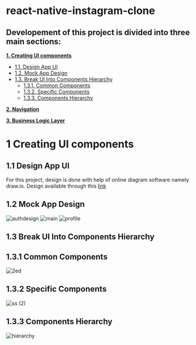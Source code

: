 # react-native-instagram-clone


## Developement of this project is divided into three main sections:
**[1. Creating UI components](#ui-section-1)**
    
  * [1.1. Design App UI](#design-app-ui)
  * [1.2. Mock App Design](#mock-app-design)  
  * [1.3. Break UI Into Components Hierarchy](#ui-section-1-3)
      * [1.3.1. Common Components](#ui-section-1-3-1)
      * [1.3.2. Specific Components](#ui-section-1-3-2)
      * [1.3.3. Components Hierarchy](#components-hierarchy)
      
**[2. Navigation](#navigation)**

**[3. Business Logic Layer](#bll)**


# 1 Creating UI components 
## 1.1 Design App UI
For this project, design is done with help of online diagram software namely draw.io. 
Design available through this [link](https://viewer.diagrams.net/?target=blank&highlight=0000ff&edit=_blank&layers=1&nav=1&title=wwdwd.drawio#R7T1te%2BI2tr8mz9N%2BwI8lWX75mGSG7exOe9ums729X%2FI44BDvAGZtk5n011%2FJYGNLx%2BAkkrCBzG5DZBD2eX%2FTOVfkdvH9H2m4evo5mUbzK2xPv1%2BRD1cYUxTY7BdfedmsEIq2K7M0nm7W0G7hLv472i6Wb1vH0yhrvDFPknker5qLk2S5jCZ5Yy1M0%2BRb822Pybz5ratwFkkLd5NwLq%2F%2BGU%2Fzp82qT%2B3d%2Bk9RPHsqvxnZ2yuLsHzzdiF7CqfJt9oS%2BXhFbtMkyTevFt9vozmHXgmXzefGLVerG0ujZd7lA2sS%2FfHfm7u%2FXtLb358X9i9%2F%2Fyv%2BOAroZpvncL7ePvH2bvOXEgRpsl5OI74LuiI3357iPLpbhRN%2B9RvDOlt7yhfz7WX5rrY3%2BhylefS9trS9y39EySLK0xf2lu1Vj5LNR7Y0gxzqbRa%2B7TCA0XbtqQZ9f%2FvBcIv0WbX3Di7sxRY0rwET6SOYfIs2AUUcWwYUQeXbGqCydYEK9RFUQRNQCAAUcpEMpuqN6uFk9w9ODvEt5AvMZwOg8iFQYV2g8oM%2BgkrgPbxjx4OQsrVByu8jpJAopxBFloMBUeVDosphn%2Fd1AcztH8BQaftULOgC%2Bg8D%2Bo8RoS44OX2EE7F8wVQgCNCA2LUIBqCFtLFhD80FDi1XkO2IySyAD5HbCjBLm4nl4%2F7BzCVYFF2uhy0HSSBziAeJLhxoI7EemlmS4PIx41BqVz8A3Dzbcl2A1BymClxdsOuh6SXBzqWyJGuFFt0RpXJoeT0UZr5LRcb0bHyA1pAbQDItUEJo%2F8z%2F%2Bft%2Fxr%2F9Mv9yM%2FqcfP32x8z2R7iPQo1J%2FQbkqE2YtA92P7ICLUmxYZWpEG2%2FzX92Pv%2Ff%2BN%2F%2F%2FM9v%2F6WLZPr13rsf9VCyOQJ3jhyHMdyO2Gzn2ECTmfRzMkskwLHnzZvQyfI0%2BRrdJvMkZSvLZMneefMYz%2BfCUjiPZ0v254RBMWLrNxx68SScX28vLOLplH8NiI4dwmw1GMEiFWNAXAIYUOGkgghQbSDXUXCFiTe27fFYkQQgtgA7IpOvSdipDkJqhB3BIuwAh8Mk7DwAdu6cM%2Fljwp6yDkT3v%2BukvDDKilD7NXsDsVffdxfZq9nm9025EbuvzV7lFQE37C7jVdbG%2BjW8NJE4m4dZtpUI2dconzxt%2FxDQNy5%2BNJG%2B201sqAgDguiDAjavQx8C0fczf%2Bi7POG32A2LJ6MaUBka2eLYtWUXF1LO2li0Q%2FhSMws9%2BpNoMpFQyq48%2BNShqgDv94y5EOTobbghW4XLt3PXOovSZbiIary12fDkecvrGW%2BhDt7CSTAX7pvmQpBve2Gu96C4b4oLdQj9nAZz9U5zQe7khbneg2JJc8koBpnL0YViyHN7j9fbylIS6%2Fj4gbiuzGwB%2FoA%2B%2BnrCjC52q%2BTRoTAZ8hzL1gV3DBmFZoWabfuhDWLGtqlXXOHMXBeDxY8eHxjKNBAAK0SXsMOQDfdKJ9jpKOwG4AK3UpEK3ItS0JFLC4yGTbHq2F8r9FZRGrN7jlL%2B2Xg54%2B932Hq8CGfRdbbaVI8WSC8rNQHWrWKJ2WaXmyTPkwX%2FIC0QmYd5nCwVIkwQowGhFukoRlVUzcBIU101A0T8bE3RoIA6h9JdRulftRUgqZrbW2Wg9FCvQam6%2BE0jKLGQRugbKFVXXLaBMkwn25p%2FZWZ%2BXwALVgT0MLeNiN9kawqEHfRls%2BHCCQlMO1OulzabCjw4%2FvFS2iAWVBf%2B6ExpV2XqR8hpg8AbUj0ADUTgmUtqg8Dr4BScRNyR8bwAeSqfIQBNe12Qhyz7jfP8ULrNnLNu3X%2FVnOqHnnvUSjCFm8XT1JW1pFHp3F74UaHD4Z7iWWGJOk6%2FsCT7JI%2FJfJ58i9LshNEgMYt%2FZDTI%2FswGDTwOdLpokLjh2GgAs%2FWV0ALCvJMNgHmIN509%2FMDui%2F2Pfbdde%2FUjf8kBZhdB4cdwEc9fNp9hG4WLVXGREB7se4rmzxFHiXSluUktsox5ZLlxbXOX%2FOIySRfhvLo8j3KG91FWBhiBt3DiGm3phF%2FekkrjcszIgCOdX7dr315czNNwmT2yTcvtGeWVb%2FiWpNPmt9c%2F%2FhBOvs4KIhsJYMWOX4GTeXW715QDV4yqM6KPeQbybhEzIirhuHzIVlswerfQqrD0IcriGX%2Fy7vrJgC%2FskCbHuMB5MgQZZCqSIzDLQF7YgUywSGTz6DFvo28fLv58XfoF3ORzkkYL%2FnirbM1%2FTwuiY7vFfE%2Fmy%2BcbKpskyyya5FG%2BTjd0spEHablPOI1XcRYXRI3taB5vP5cxWcl35YvxOlskU6s10fPWZHd3iZ4yev47fJiXsaxVEi%2FzghjozRX9wPda58kGZOrItYzEV0lWXyZXFyBXFYULMLnKfu%2FHaYHwX9OEqUw5gPNmL3irdJXAUTjf4foy2weQoqzOB6oHpOwD3zKSDie5OgiqTvnTHoKx3aE9lfp4U6EK1AwTe7hb6lifqOmQOjsR0Lt9A32HVNtpgJ72jurP5jQB7RvVd6kc640uFrN6HqCLC1%2FPHPg6JD%2Bzp3DFXxZFOU1giZZ3nqxqq5%2FDh2j%2BK7Ovt%2BU3D9u6nJs5v3BTub5QTV2zAqhIS5d%2FPMbfOTJvtvfz4SnPeeO5aw4JPJ5Ml7YVM%2F%2FlkbvsqTVh34jH0zAP2S%2B%2BnnGPg7nL0xFzmaNRlGUMo3E4H63jEb8%2ByrgTNKa8ln5cXb1nq%2Fe8Hd4IYd9acV9eK6kwp9ciArEQy917mJ5gC2hAs1tVTz34LKmHEUpBOiu21Xy0itJHtjXPzI55h5YxT4vfx9w3fWRC5v7Lp3v%2B7vuncB4uwuV9Fj5H94sw%2FcretXkdTePwnm1qhrLEACQkhMyKcM1pWd%2Fm%2F1SJ8AA3oOeXTXnq3j0CwOeRqkZQPQQ7VAUMjg%2Bdg3y4YOBjwpn%2FNXoIs3hScOD3ggnjxWw0D5fTbMIe24S8FmpCfeJbrrtPWkMhIFcbj2k%2Bzq%2BUx0T7vh881qG%2B9sJjejWXkAjoGY8RzRXYivUYZdZkA5wBAtjMZmYo0ERNJ6eRDjGkC6dp1ma%2BTB39YjbNheVaFRrMaYDfr5XNOgStLmxmVKH1jMccOba2TRjeTdIoWkrkMrxcrRDOdLyOyTFtIIciKq9LjQVQZuz2f7788sfvf10OXVaoLxtPlmnRjt0F9GH%2BFH14clgcx8td2HU0i5ZRGs5HyeNjzOgCj%2FnkgvE%2FNqv3o%2Fv%2FKdbvqdMeK1OquDGueruWPodNrTJCXw%2B9OpYLxV53y%2BoJpkPYbHAEgw4SDLLtjd4ePSbpiMdaR1WstYzAYjKaPIW5ISLxm4dZfYQtoKbT7EEXOdxTjYLonZhXoshFHCCosUVpS5vBgRwOOGkcYOG0lw84OWY16inGEU48O0WE4skWRi43btAR0kVHHUINg6MjfJCOVvGy8MEa6pXDYjxN8syMbiW22BoFGugDiXVtYRMHCpuo6AKW8cawZ9kGDDm0yfUe4IzparIHn3XV1aT0jJFMbb9nSG4%2F%2BHRB8luRLNYHHh3J7QG19yF5GX07P%2FQ6dt8EtRw1%2B4ltfSrxaaEHxNHD07SHo2mR7TahVAzP6diOTV%2B7HCq7%2F9eTPH6O85dToc5qEGtFnggCvFkKff%2FsDbhvpdTIocQmfFr2rXmWvqOcCryGQZR7RlF%2BcF7HpPJOd1gt3eja0ltNgeviHgF62Iv73lQn2J7QGIKC8hNKPWMF3SxhnLZ72e%2BbwfI5%2FhplJlCkdEIOEsavU95B78goctt95Peh6DZZ8BKN4WFJnBXQCyzJTu4v3HOxf3CdHzvoo6F6KrYncExwfEVV9j3S2aJXGTGLWsFFwaGmnWXCp9EUDesC5rnMwUC2L2AC%2BwcwQbCFTcbE3fbJGJJJ%2FD7dcLB7%2FFl1VkMEmOewlzKMJmBdKFqgggqyPGQwml7xxjlVxzD7JVkPq75NCQngZsDVJf4BEkCQmNZHAwr8cZAGxgXm2WWeIx2eqSjO%2B8CHtCsYVtVmNQ6obTuiTtPUaxvHYFT0dSiu7w8Ag%2F4B0IO8y74C0OkjADt0djjrIS5EaPPcOsXFkbGmYooLjDXNLqJashc6CQRwvMMs2WtukK8WgELJZC8AaGwE3kDlhphuND39CW5pjSQkRdNZdLf9M0nzp2SWLMP5x92q4I3s3vM54SWKBeT%2FE%2BX5y3YaDE8nNVEbfY%2Fz%2F91%2BnL%2F%2Bi7%2B2PLr988P32rUPL%2BUfS%2FbAxacsTMu%2F%2Fyp35H%2FsPlf89XIIeVmyTifbpwZH55TGNgfJXhyn0ZyRy3PU2B5C1vajv%2FKcW92SEkI1AbWlA5ybu91%2Bcod2YDPRqqBU2ow5wrMolzYraKh6rneQ1ZDUESUi8I8vTf1BqSOJeo0CcC%2FrDmKsHfXdYwIQpkBTnqjysWEEEYvK8OzP4DBPc%2BMqtSMXMZKg6R44bW4WmppbFCkVldjrOzQ1N6NRCk3Ue2gOKR6Kdq27ewrNIQVHbc%2FvNzQDzXJTb1WBj3pVVRB0EJsnWlUQ2D2rKgg6TFO7VBUYqCrwD6WUzY4NO1jue6kqUF1V4Nl2r6oKAsiCuFQVSFUFwSHtarSqANkGgjkKTZVmhyivzHYdzThBpal5DtaJAHwqh9FM2yOonMF%2BMUhMGyTCqVOKgC4QZodm2u0jAC9WiLpARhPvLgHwbtbyQHZ7rfN5mx6CxUhlbWnY2BhWXCQQoky%2BDR5YAS2OyrDSAMUzCohIKEA2hALzdsclEHIsu0OiCLAdmWHT4%2F0BELBH8GRz7pKDkL1HHBb9pvHGbeOHK%2FJNa6R1aDo1OLNY%2BtRuhvGbvuRKnH3cnHQs77lv9nHbTcBdYw7f7bkZgHYg5l5851CHdOR4FjCwonTe1bMj6hDUkPry1ZAD9G0Q0VB2FeRo39ZYMDNg190vXjDaHM9jJpTH4d%2FrNOLPtO2lzF594m%2BzsmegWZ%2FaEgPSLFjzkVsND6lLS3hIXWlAasAQ5KsRck0%2Blj1aB9ySY4S8ZtAP6BEEnjjXpp%2BAcePvN1fAniwfwpR5SvbPyVSxxdJ3lAtHFxxStRk%2FVt8dBMxG14T1z8XjyHr77MhAbL%2BEj00CkK%2FIhOxH%2F%2BPH4UObHBSzRptJVL3Ea9B%2BqNoFy%2BwxdPBjSc1BMs83iwI5H1PAdfjAdoSSJ1DBELPAxpB0scvQ15DBjaQjRRC4zUYZgJmyvDP4VdlNbfBAx8KAu8puPZ5EhwxnUjSpGzqwkUDgsqliWJhA1ioJH8MojE4A2oKuZMY5kDgz6xWC83NJhPm%2F4UMci7LEhSS4YYjLaYPVZnwfW3xY53kx56EMoQ0a%2BkKf5KoxbWO%2BplngQ0F6wjyh24%2Btxrj%2BXskjfBhQEJESfXCCKvmI4wQ2j6b3Bk5lP5cDtoE%2BOAHnICFmPgVRKjJzOYHveMxMZD%2FvhAPIyIHKbMzqLgKG7I8uFiRQudhCsp43LBpktyHLw3ydPYTpCblrvmBiBSDozUY8wVH1pxrxRIEHyAWzLjI49v10JTEIcbOSuMuYWdMjPxzkWV5THFBblgXwxA9fH6gurZNei7aAyMad2c5JqMt4x76cRqakeSwioLJ4MHr4GIHjEHsKPUcYXnJ86IFzBhVCryrv2TVnoYpgGaC%2BwVJ1w0tjjW6o3zeuBqfmDQKWLgGaXxwbmpo1jMoiPkcw%2BimxLV9OjCHQz3Kl%2FnTqgAiOmxGAOLgpzM7had7fi2ne7BXPDo6zSbhcMlOtffyySmJwMbEoEugBWWV38IbNZpWWQIMidssaKKKDwD9BisjycDkN0%2BnoMY2iUbmKuGU4HrPP2cgMcYhaiwKlvsiXaQJps%2BRNzNdRJ2fFllfUdS2ghG838bzBWI5Vphw1wLFD08rBMZZ9kLG%2BMfgtR9lTEmWFzB0VkdPRKl5%2BfRk9htkTv2E8pvwE3vhP3kv2PltG4dcoNcNwjiOIYhdDBAMVUugLPrua%2B8wpBaDQnpNzXDlosM5xkCJzLH3sNiDzkAo1x21CyzAIdU%2BLUGpU2SIIPasc1nDosLROEHZQnico9B%2FWGRP1WcaF%2FZztyu5vhG1eOjPmHsd4Eqb5iBoS8IEwP5IxF9RdkFo2YFfVljVQxymaBPggdUzWeTTKo8lTYWePsigfocoE%2BCkKp6unhFGPIYObEisQbUbfKhsCNMIbFoEoZLesgUI65IkGRyHkIIU8MfAyAzCaridFtqQiFO6T8SKw8UOSfM0M%2BOolHdTVCtBO02lxJ7QpFt0zBLRGv8BOd4BmLhW4BvCdZ5RjwZ2xvPhr9BBm8YStEfydcHDGi9loHi6n2YQ9tgG1XIq2ahIuVB9FsEwV5ZoGqhhQ63lKRabyoOJosKYPUawxptxlOseFt%2FQGEQXeoi7UYMUwcxnoHKUvjuiWBS4N3gKjiK6vUe13CAxdeEuv3qICaXhlffjxWEt1iZRR1vKozzTX3u4zNnPZAU5D%2BlzzYECxL%2BqIPdYOgzQAYonI9io1oQGiF5P76KJLOOy%2FawR1NNEVXIzFoxuLRKAK54DsMEwhst14F4Xp5OlukkbRUqKWodWni%2FFpB%2BiBYvb8BTgi5D26TwGUPDFFZpPO82GdQB%2Bo5Czj9XTKRE5%2BItTpo6Zl4XhgA13DRwdVTKoAu2BJzbVu0yjM%2BWlQjlO44dVb%2B0f2HPHCYV2KQcQblUzYVl0Xf2JnQUQp2Ysp2rhLL8%2B%2B%2BFI%2BbVpDAT3UGtVo1TNGpurxFcAyoD0fQFm1fR9eRX4g1Lv0jk4HNKLbt3s%2B2hODzV97Ck0ee%2Bo3NLtMPx9czOFw2c1znK3D%2BShM0%2BTbyC5Kbop4Q7Fwz1vL30%2FjdFOtdc%2BbXpopwPHKYtHK0AQMFiDiUK5poI9TjFQOlj6k6bYUBVWZfmOGC1iDg7Ql46qYV41Obp%2BSJOPu4iycz6Ptl6iS0i77UTUbx0dNrvMptQL5SF8ZtG%2BANLDKmnkNMJXthuvptPK%2FhwLNAFtAgyXz0DzF8kF0UJLlafgczTfHTWZJMmWvHqOqwnQSLqI0bBdeSgmjNHaqSgxw2BqGTnRpG%2BKFwQY7QyeLwSo4sTxyhHzLc3bmsg0cDDVrD71%2FNBL2O0VbPyezRG2QdaBDehwh%2BuoG0IEgs%2B19q1bZurzQj8W%2FNqRp4DTk8gOf%2ByY5Y6gsmegr8KrGTewb%2BPGlmidnFyO7Pi7CeH5eU%2BRE%2FkAksKhfwySgZA0zS%2Fso2wo%2Fv4ZZ9i1Jp2eGO4ELeYeL%2FVxotDcb7tKbDbCGWu0eCfwdDCHYxNog%2FM8tYLBEAkUkz7fHtpiWmobZU4XC0rJbfJ8xDD9ZcZJ5he2UWdGS2c3JKrr%2FIVqs8pcf98hoFYQgZKuQx4xje684NksIULHtK7PMtGn3bPuG1j%2BxQ7tkH91x5GP709LE4GJ0zf%2BpYnEx80OwB3W8AfUrM7r1ucRgO8EuAywVLpETHCRELaFbP2PnY7fZxGAXQrL5GT7MkWf3EuhykUa8XK25vKyP0jqVFspEmMICowAZnTOEgRaIvyQcAyH7%2FyJaPETccbgiY%2FZfrmXWK%2FZiyeyFflqdXOkJ6crbW0WqSpgSRXj6EjifapaHqOr0uQJIeUIp4MhhMv9AnMpsOSampxjvHmxg0yMCwSDmpNcry4GIltHAJoWOJF4Cmzqdfw%2BL5yqbcRugq6jZuA3V3HpLe5BT5DrkEsvBOwj7AIhNRzmp5gOLxoHMzAjLJzUgAzUsxoHcnra5hJLbJRJiOPH2hiMNR5Kp7E9dIskwF2J0SNSZNeO7tFe%2BhJJVUIIwWhl52HK9%2FUrPLCWcYk3h%2B9oq34WPUf6yr7GyWgppVuJgii17f8YQqsrRV5QD9Ae%2BnqdROOUP8RQ%2BR9voTTiZMFzmUKC5CufEy3MN53jEEzMP1LWwU0M0lIXwwNpRfdJAtZOhAHJIiGOOytjN4XhOUEXM1IPKO%2BijvyqlVn42W4XLLv69mMDbJea%2BrGrG1ma71%2Fn0fUnWIcmK8g7VUrSl7coGZBrIQEEuFjzxy1HZPcF68vITUYEYXAzVhRsOh%2Fsd7OhexwukmheKDlofxkvPOjRou5ioButhMHWsAB%2FZLO0yAGxwVHG4A%2FE6i9JRzEX1I5Mho2SdF6cJOAbHLp8Z9O84%2Bna%2FhzC2RQZahbUrpp5d1NTcMu2YFduyS%2FNnNGfwjk6kOwryBZsZ7BJpFuZyCnRj4pwIyB3fPwhys01JgMamG%2F%2FgRCAunmE6PsTVN2cUZTT%2FkWX6uPhR5XU1RYfvdBQd%2BqonunRo7DtYMZXAaiHAfzEM2Q51KWyfeJW1OYA1qDZR0NrBSADyoz%2BJJhMozv%2FgUz7DVw1VC9VUPrUPtH6A6uIcfYhojybtWn4l8yJ%2BepM8DCid1sZrKpCKxZiq7%2FsWgZrNG42iBgpiQjYUExon8zkPnuuP403DyH%2BUuVJd4AFRX6wRDpCsaRwKBcAR1TcmgNgdtM1JyETsiyrpUKsmozKRlO3LLzLxNUh1ZJnoHl8mErv92OFFJpa482SZCBQvH0MmQnaiwIqvrlAF0XmbLBZ88KrNXqwYZLkXWX5TKpWxSisS%2Fi8ygXeyash1u9lJEtmBrHeZ8K2SZoYExPtrnpUcamykTweRJxWrzQiW8Wn8PCPp0hL3Ep%2BXKcNEfD4QTsxgZowHqDfxeQI25r0ccO4iC1zXcpuBaESgghnj8gBsEHwplFDO256PZAoANLzZSgkCdjR%2BpwWJwDNON2umC5YbsS2WIqo0EjUmR3Tagq5MHhggD6OJE4KgIyEKRaz2OhqEsYVozcbGAgcCw1NMF9IQdIom2ZAKaRARqISIVEKgeZhGC2sq7%2BGkqOREDHfultcJCAn049tAiweztjtut%2FMUK%2FpPm%2BYdF52OsG2h%2BkmCZtNfhIHCCLPWH%2B6Q3lRDFD9FIWNxLkh%2B%2BDPOn5JNe5ckZYs%2FXmilOE3ROIAm0ooDlHuYJpYOh1BeP4inKOTQCljXooLV53jQIEtm91kOoNL1ZdJwB%2FN6cCp9sO1HmL%2FFKKVmBToC1fhQo6YSZUY6kJAuo0j6yIOehQTnljoItIkCywcgqo8HL8M7%2BsaDyG%2FnQUpBS9osD6rutXUw0qna3cXI8kUXt2tySmcgpMv4iUv7AxUUQCAKgMfkGLUxiYJs82VQ637cM%2BO3bG%2BxE6uQMjYbayaye%2FFpmeUhY5VFB6APtCUNxa7lOK1uH6KBJdeIGe0NSrpMf3lPEqAaeqsAnA6zKsXWLsjFAAwNyzXNiRSVMHSZcng1SZoFp2MsmLmJW%2F0cxssfPrwsw0U8YW%2F9xFX2j5c0JjRnQ2Q%2ByK40G7cCJ2sI8D%2BJwnHHseUcsutZnqzaIR%2Fbt6t3akDCuZxooo5ruYJpjX1oihvcG8fCjjYcGIv2Xz%2BHeZheBCIwQopJPyiX7JkVie8%2FCUXAMvEr3Nlv0sztKg%2BJOlQuznGAU1E%2BgERfHxI79GtVxM7FRNW7POG3feFphzh7EwVQUZHZrg4EmKlxYfA9StslMoM73RxvfakJYCiHmrNZXfj5ZAMuQKGlA1TWQ9aZPn4FuyZdUP3eUS2%2B5bm9QzUGUK0wFKR0IofvNNJxQl0bolCnDNeCjrAiW1tlJDjFRYshdBum04sFBB9nQYBBbDbQA47iUCFEP8dfo6yr%2BHwv7yobJe%2FJOHJ8WfqBONLHq%2B%2BfDQ4n%2BDbHS9jl6zV7sq6h2RPlTx%2FRSgjvy%2FCbzfDtGUyhBvdnjnTsCi0mkINlH8asTAYnWrylHfebDeDiJq8nefwc551t4PcIcd%2Fm%2FxQpWs%2BRKueOL8TB4RSvZGQMIoujKTo3xvW8QEay2y1hoJFzIT9FBZI%2FLc8TzaBBBqDZrID22tGs2Hn6g%2BPx4jwxT0lID%2FLKWgcfmd09BY2gQHbfoN1%2BQvjcGJ4h2iJCboDP4HZqLT3kNlKG2b89dqII7c75oR3LwZHAbgwVOjraFdTZ7ke7e35oF6s%2BbL9frK4gPLYf5%2F4Z4lyuuMI9QztUvqsS7fzWzw%2FtomLHTs%2FQriDQuh%2Ft56fYPZnbe2fPKYix7kU7OT9u9wAz3u8Xt%2FuvLoh%2FY3NYkDbu8mjFL1rsPwx14Vf2%2B8unK96oL0%2Bumj1j7Z%2FiKA3TydOhUrJLE9lu9Sy%2BdJLPBnpFUM8z3Di2LDE%2FKkkiTpIfmDAp%2BkZer1ZbynzVyY0LJXaixBEf%2FWjXf5q1NyPoLMgR6PJQoOttg1%2FhttkSxd%2Btokn8yE8RNUlQbqvdchYVmhzbgUDPjRjdwEJ1YhREpAsUq5jvre23e%2BTT%2BBmkOo640RYHnOx4p4Z2sussQ7udmRaG8b3izHS1XDxXc9Xwo7bxqTQdXVgasbXPySx50zO%2B%2B%2B4UQqrzKGtQsRqF96awY1PRYx%2FIGu6VkDBWWvYYEEE2AHQwsQrD4txUQ1n0VDZZh8xl8DxzVeGoQRO0B%2BneI026ifXmvE%2BVUv0IHLFrNHhEQT0gEbvt1mn%2FEC3CeF71YmyYlB32eaVQbny8uoVVmGXfknT65rvYpzBkI3kgWHodcA9qhZ489as96xa1rtnNKXR8XzUZcYiFPEGbYflMBkEU9GyQtgmmxG9PP5hRaLtxyheFdlFoF4XWIyxdFNpFobUlMxxBmxHAN0OBhQ1rs%2Fasqn5t9pOmkNvRdBnvpnVEXQZs3BMR0gWE%2FCh3vOc04hvCYMMFCLzEwfSqliXnDSrlQNoXVj0CxwgNXvstJdvRxB9jIz9BY%2BN9G98k0xcN246TJH%2F7%2FfJdNmOko7TbyXu9ce1em07IpmIhyC6K3bCeXItgIMtJtVlPpV12nFhAxIuNTsR%2B2jxMxwFLfbrvSbisDmkP57ZvwzyaNcwtRbJxt%2FGnPFoMCiZcrHewPntyx1t4%2Fx4up8niLbd%2BXkqEUCy0ENgNgeigQ1CgbUxx0F7gql%2BHMGeC086JKJF3BpSPJ4wXURoO65bZXmkyLycfD%2BXWuy3t4rJXeyPT2r%2FtIsmhSGogtaHmYru7KPf0uQPtheEGRPm2EcxFlh%2FztkssjON5LT7Q%2B1t%2Frai6ns%2FFxkNaReP%2BPnVDh%2BZtslgIBfL9fkB%2B692anvTohivWLAJv8XL2hshbP55gSy%2F1%2B38%2F911Mjvb%2BRg4%2FCiuYHBTwHqlv2YHR%2FG3QfuZHv8nxa5owlJo6NSHeo%2FGs075H6fx9bXetOqNsFop6d%2BkkGx%2BSfaFjUdi9R%2FipeKpRqfmXOcPw%2BzJJH6dxXnmQP5RFRG%2BrzNpuWdzXpLZr655A5v4tX3g9nTaytW%2FZo2WD8nmY%2FG%2FLMtbe8uZ8YW2PvaHv81KdCGFiYdFdB86lEDewPOiMogp3fU2iP%2F57c%2FfXS3r7%2B%2FPC%2FuXvf8UfRx3GY%2Fel4zWPXiOvNrhQ6Ibr2cTyEBACqYafNuZ6%2BOWYQ%2BUwbQ%2BAdBWXcK%2FbLA8ZrHjhy2NpvfPHT9bm2Kwnox9I4FjuPlJAgRXIpIAQlBnXxVrnMpeQ8JEre%2FkyqByHuqzDlUhsDCAnmtDhtHKlZKm%2Fj03XWZQuw0WHAPbD6XOqY%2FsHiMODOFXXCGSQMhQ0SwQJYRNj4QGufQHcnmpbyrTpfhFrQ1wNdrVV0KkcNl6MzQl%2BY9jsNQw%2B0O5ZzLry6Y5KygZlVScOF0NkUpUdGGHwUvMOw8rdr0192gJQKMtna4PoxbjZooNd74Fxgy%2FWTR%2BtG5%2F3zDqydYPfb94EECFMNvkXDs7rtlhi6%2BGJbr1WPicpjyFVYedXhaKY7FnzD08LCmI3EefApxgls%2BXbt37JFR9ws8yiSR7la%2F4t4TRexVk82fjm8p7RPN5%2BX1Z48lPeQDGK19kimbbdRMlQB3uDKZqPNFBmJJ69nxmDwPKcXc8wLPElcjwwVOToYk2oQZiAnjBbMepirx%2Fj7xxadUQBhp%2BIkngRzqItR99tLUK8W%2F8QLxidjucxE9bj8O91GvFHmkXLKA3Z7Y8%2F8bdZ2fMMNnqUlTPZdG9oz3c9y5GnqjtAqJRpXqKgTBXGV3sbH03%2BBpDkPm9vI7AIafc2fAIbx7qmc8NUoqBHM0gUo%2BvnMA9TIHPzZWuUfVo%2BJm%2FVYyPRsnv1Blke5msgAbZN8x1IyrXrvVeqr64poV4RNi%2BusGuE3Twoj9wADJMhKNyiz%2BsrT%2BufHWVvbV3g%2FgoFefbUS5rquxw6tlPf1PLxXsuLAISsomAIpOM9s%2B8qHcrd91v3X%2Bflz%2FKJosIJIerK2DLqv7rnEmpi3kcgAp92GxOp4nAvDPwOcSWHR7XOikuoQ3rHJXKUp1YkcE6Y8I%2BNCdmpf9x2OchOFxO%2BJx4tRR7xLJ%2FutP6R46DuXucdsFy3k6u51ZrOHn6wC9uQR%2B5qr37kLwsbsbBzH8NFPH%2FZfKayI5maIA5HcjR%2FjjiKpCvNTcSeMo1rm7vkF5dJuuAxmu3leZQzOhhlDM%2Bc5aG3iEHXLek0LseMLDgR8Ot27duLi3kaLrNHtmm5PaPE8g28D17z2%2BsffwgnX2cF0Y0EsGLHr8CJnWD3mnLgio4CYwJeCmzfLWLeLE423r3bDiZ9MTGkcTDpoNY6YFco4SBf4iBuN%2B%2FlINABJNpYqL3r5ysj%2FTC9g77haz1McJMykwAmBWpJgGYwX%2FbrmuH9fcF863C8rhnPP2bITgn52hL5%2BuQQ%2BUJjtBxt5NsemDtvt88XHXYP9Up1e1Dc6RRdwAA7IiLsA4gw6g6W5dUXd7COtLIZdl%2B5R452nYFrKGOlX%2B7InsnsqnOJ%2Bw%2BFnU%2F20HWoaKK4AbZcex9ReEaJQkEpMpxgKRstZgy268VStmw7uE38cNdyvXgoAhlv%2FHxeOzD%2FyjTMJWcokrNrObWaCUHe%2BT62SjvpkMmtLdOiYig9TNBX5eHgN5OiKpZoy12qug3%2Bpi%2BtGUx%2B9UOUTdJ4lccJ%2FBQXNmlnE48QC%2B3VAMiHkuz6dEB7kOXNhgF8wH%2F%2F3OY3UdBg7H6NBBfYFqnZmWW2u5p5AHRc1DmbFCQysEmXgKjsKVzxl2UJYQ1jIuDzZFVb%2FRw%2BRPNfGXsXAol8eEjyPFmwN8z5hZsqFFx3r4ufq21d4nVZ88gxIhVAlqWLT3m%2Bygr6HrP%2FTaZLx4onyfKRh7BTa8K%2BEY%2BnTDSzX3w944BKeBlH8dfoIcz4nN4xwd95h7RxvJiN5uFymk3YY1urpeaSRx8jS4i6oEAucYSat5Vr76GK6%2B%2B%2F3Xz85%2FPX7Po%2FTu5%2F%2BXsxcyLw4PKFKJpEAaMZIIZWzGO7OdMLlQWD9agOgHb6erSzP9OEy%2Fzq2j%2BYMHz6OZlG%2FB3%2FDw%3D%3D)
## 1.2 Mock App Design
![authdesign](https://user-images.githubusercontent.com/41279178/101013190-bb0c4c80-3585-11eb-8b35-272762297ab3.png)
![main](https://user-images.githubusercontent.com/41279178/101013427-150d1200-3586-11eb-86dd-6b669f342d3e.png)
![profile](https://user-images.githubusercontent.com/41279178/101013607-5ef5f800-3586-11eb-9ea6-aa689a60979d.png)

## 1.3 Break UI Into Components Hierarchy
## 1.3.1 Common Components
![2ed](https://user-images.githubusercontent.com/41279178/101022229-e47fa500-3592-11eb-8e1f-cff9c9d97cc8.png)

## 1.3.2 Specific Components
![ss (2)](https://user-images.githubusercontent.com/41279178/101045470-1fd5a000-35a2-11eb-8832-0f6024686bb3.png)

## 1.3.3 Components Hierarchy
![hierarchy](https://user-images.githubusercontent.com/41279178/101021407-b51c6880-3591-11eb-96c3-c18ca2d60abe.png)

